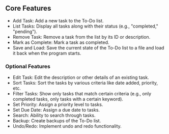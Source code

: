 ## Core Features 
- Add Task: Add a new task to the To-Do list.
- List Tasks: Display all tasks along with their status (e.g., "completed," "pending").
- Remove Task: Remove a task from the list by its ID or description. 
- Mark as Complete: Mark a task as completed. 
- Save and Load: Save the current state of the To-Do list to a file and load it back when the program starts.

### Optional Features 
- Edit Task: Edit the description or other details of an existing task. 
- Sort Tasks: Sort the tasks by various criteria like date added, priority, etc. 
- Filter Tasks: Show only tasks that match certain criteria (e.g., only completed tasks, only tasks with a certain keyword). 
- Set Priority: Assign a priority level to tasks. 
- Set Due Date: Assign a due date to tasks. 
- Search: Ability to search through tasks. 
- Backup: Create backups of the To-Do list. 
- Undo/Redo: Implement undo and redo functionality.
